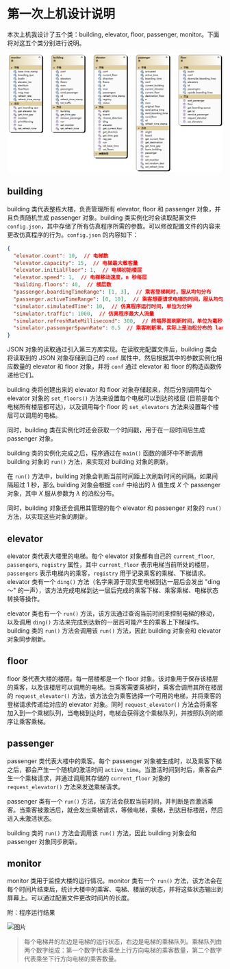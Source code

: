 # 第一次上机设计说明

本次上机我设计了五个类：building, elevator, floor, passenger, monitor。下面将对这五个类分别进行说明。

![图片](assets/ClassDiagram.png)

## building

building 类代表整栋大楼，负责管理所有 elevator, floor 和 passenger 对象，并且负责随机生成 passenger 对象。building 类实例化时会读取配置文件 `config.json`，其中存储了所有仿真程序所需的参数。可以修改配置文件的内容来更改仿真程序的行为。`config.json` 的内容如下：

```json
{
  "elevator.count": 10,  // 电梯数
  "elevator.capacity": 15,  // 电梯最大载客量
  "elevator.initialFloor": 1,  // 电梯初始楼层
  "elevator.speed": 1,  // 电梯移动速度，n 秒每层
  "building.floors": 40,  // 楼层数
  "passenger.boardingTimeRange": [1, 3],  // 乘客登梯耗时，服从均匀分布
  "passenger.activeTimeRange": [0, 10],  // 乘客想要请求电梯的时间，服从均匀分布
  "simulator.simulatedTime": 10,  // 仿真程序运行时间，单位为分钟
  "simulator.traffic": 1000,  // 仿真程序最大人流量
  "simulator.refreshRateMillisecond": 300,  // 终端界面刷新时间，单位为毫秒
  "simulator.passengerSpawnRate": 0.5  // 乘客刷新率，实际上是泊松分布的 lambda 值
}
```

JSON 对象的读取通过引入第三方库实现。在读取完配置文件后，building 类会将读取到的 JSON 对象存储到自己的 `conf` 属性中，然后根据其中的参数实例化相应数量的 elevator 和 floor 对象，并将 `conf` 通过 elevator 和 floor 的构造函数传递给它们。

building 类将创建出来的 elevator 和 floor 对象存储起来，然后分别调用每个 elevator 对象的 `set_floors()` 方法来设置每个电梯可以到达的楼层 (目前是每个电梯所有楼层都可达)，以及调用每个 floor 的 `set_elevators` 方法来设置每个楼层可以调用的电梯。

同时，building 类在实例化时还会获取一个时间戳，用于在一段时间后生成 passenger 对象。

building 类的实例化完成之后，程序通过在 `main()` 函数的循环中不断调用 building 对象的 `run()` 方法，来实现对 building 对象的刷新。

在 `run()` 方法中，building 对象会判断当前时间距上次刷新时间的间隔，如果间隔超过 1 秒，那么 building 对象会根据 `conf` 中给出的 $\lambda$ 值生成 $X$ 个 passenger 对象，其中 $X$ 服从参数为 $\lambda$ 的泊松分布。

同时，building 对象还会调用其管理的每个 elevator 和 passenger 对象的 `run()` 方法，以实现这些对象的刷新。

## elevator

elevator 类代表大楼里的电梯。每个 elevator 对象都有自己的 `current_floor`, `passengers`, `registry` 属性，其中 `current_floor` 表示电梯当前所处的楼层，`passengers` 表示电梯内的乘客，`registry` 用于记录乘客的乘梯、下梯请求。elevator 类有一个 `ding()` 方法（名字来源于现实里电梯到达一层后会发出 "ding～" 的一声），该方法完成电梯到达一层后完成的乘客下梯、乘客乘梯、电梯状态转换等操作。

elevator 类也有一个 `run()` 方法，该方法通过查询当前时间来控制电梯的移动，以及调用 `ding()` 方法来完成到达新的一层后可能产生的乘客上下梯操作。building 类的 `run()` 方法会调用该 `run()` 方法，因此 building 对象会和 elevator 对象同步刷新。

## floor

floor 类代表大楼的楼层。每一层楼都是一个 floor 对象。该对象用于保存该楼层的乘客，以及该楼层可以调用的电梯。当乘客需要乘梯时，乘客会调用其所在楼层的 `request_elevator()` 方法，该方法会为乘客选择一个可用的电梯，并将乘客的登梯请求传递给对应的 elevator 对象。同时 `request_elevator()` 方法会将乘客加入到一个乘梯队列，当电梯到达时，电梯会获得这个乘梯队列，并按照队列的顺序让乘客乘梯。

## passenger

passenger 类代表大楼中的乘客。每个 passenger 对象被生成时，以及乘客下梯之后，都会产生一个随机的激活时间 `active_time`。当激活时间到时后，乘客会产生一个乘梯请求，并通过调用其存储的 `current_floor` 对象的 `request_elevator()` 方法来发送乘梯请求。

passenger 类有一个 `run()` 方法，该方法会获取当前时间，并判断是否激活乘客。当乘客被激活后，就会发出乘梯请求，等候电梯，乘梯，到达目标楼层，然后进入未激活状态。

building 类的 `run()` 方法会调用该 `run()` 方法，因此 building 对象会和 passenger 对象同步刷新。

## monitor

monitor 类用于监控大楼的运行情况。monitor 类有一个 `run()` 方法，该方法会在每个时间片结束后，统计大楼中的乘客、电梯、楼层的状态，并将这些状态输出到屏幕上。可以通过配置文件更改时间片的长度。

附：程序运行结果

![图片](assets/elevator.gif)

> 每个电梯井的左边是电梯的运行状态，右边是电梯的乘梯队列。乘梯队列由两个数字组成：第一个数字代表乘坐上行方向电梯的乘客数量，第二个数字代表乘坐下行方向电梯的乘客数量。